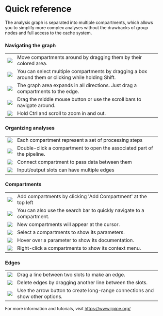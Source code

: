 # Quick reference

The analysis graph is separated into multiple compartments, which allows you to simplify more complex analyses without
the drawbacks of group nodes and full access to the cache system.

<h3>Navigating the graph</h3>
<table>
<tr><td><img src="resource://icons/actions/transform-move.png"/></td><td>Move compartments around by dragging them by their colored area.</td></tr>
<tr><td><img src="resource://icons/actions/edit-select-all.png"/></td><td>You can select multiple compartments by dragging a box around them or clicking while holding Shift.</td></tr>
<tr><td><img src="resource://icons/actions/grid-rectangular.png"/></td><td>The graph area expands in all directions. Just drag a compartments to the edge.</td></tr>
<tr><td><img src="resource://icons/devices/input-mouse.png"/></td><td>Drag the middle mouse button or use the scroll bars to navigate around.</td></tr>
<tr><td><img src="resource://icons/actions/zoom-in.png"/></td><td>Hold Ctrl and scroll to zoom in and out.</td></tr>
</table>

<h3>Organizing analyses</h3>
<table>
<tr><td><img src="resource://icons/actions/draw-connector.png"/></td><td>Each compartment represent a set of processing steps</td></tr>
<tr><td><img src="resource://icons/devices/input-mouse.png"/></td><td>Double-click a compartment to open the associated part of the pipeline.</td></tr>
<tr><td><img src="resource://icons/actions/lines-connector.png"/></td><td>Connect compartment to pass data between them</td></tr>
<tr><td><img src="resource://icons/actions/help-info.png"/></td><td>Input/output slots can have multiple edges</td></tr>
</table>

<h3>Compartments</h3>
<table>
<tr><td><img src="resource://icons/actions/list-add.png"/></td><td>Add compartments by clicking 'Add Compartment' at the top left</td></tr>
<tr><td><img src="resource://icons/actions/search.png"/></td><td>You can also use the search bar to quickly navigate to a compartment.</td></tr>
<tr><td><img src="resource://icons/actions/target.png"/></td><td>New compartments will appear at the cursor.</td></tr>
<tr><td><img src="resource://icons/actions/edit-select-all.png"/></td><td>Select a compartments to show its parameters.</td></tr>
<tr><td><img src="resource://icons/actions/cursor-arrow.png"/></td><td>Hover over a parameter to show its documentation.</td></tr>
<tr><td><img src="resource://icons/devices/input-mouse.png"/></td><td>Right-click a compartments to show its context menu.</td></tr>
</table>

<h3>Edges</h3>
<table>
<tr><td><img src="resource://icons/devices/input-mouse.png"/></td><td>Drag a line between two slots to make an edge.</td></tr>
<tr><td><img src="resource://icons/actions/edit-delete.png"/></td><td>Delete edges by dragging another line between the slots.</td></tr>
<tr><td><img src="resource://icons/actions/arrow-down.png"/></td><td>Use the arrow button to create long-range connections and show other options.</td></tr>
</table>

For more information and tutorials, visit https://www.jipipe.org/
